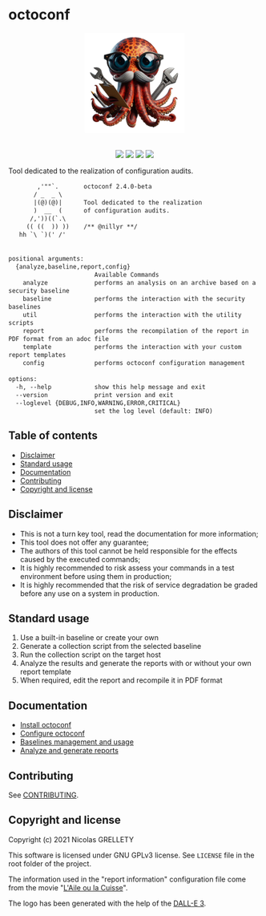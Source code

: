 # octoconf

<p align="center">
  <img width="200" height="200" src="resources/logo.png">
  <br/><br/>
</p>

<p align="center">
  <img src="https://img.shields.io/badge/python-3.8+-blue.svg">
  <img src="https://img.shields.io/badge/platform-Linux%2FmacOS%2FWindows-blue.svg">
  <img src="https://img.shields.io/badge/gitmoji-%20😜%20😍-FFDD67.svg">
  <img src="https://img.shields.io/badge/Changelog-gitmoji-brightgreen.svg">
</p>

Tool dedicated to the realization of configuration audits.

```text
        ,'""`.       octoconf 2.4.0-beta
       / _  _ \
       |(@)(@)|      Tool dedicated to the realization
       )  __  (      of configuration audits.
      /,'))((`.\
     (( ((  )) ))    /** @nillyr **/
   hh `\ `)(' /'


positional arguments:
  {analyze,baseline,report,config}
                        Available Commands
    analyze             performs an analysis on an archive based on a security baseline
    baseline            performs the interaction with the security baselines
    util                performs the interaction with the utility scripts
    report              performs the recompilation of the report in PDF format from an adoc file
    template            performs the interaction with your custom report templates
    config              performs octoconf configuration management

options:
  -h, --help            show this help message and exit
  --version             print version and exit
  --loglevel {DEBUG,INFO,WARNING,ERROR,CRITICAL}
                        set the log level (default: INFO)
```

## Table of contents

- [Disclaimer](#disclaimer)
- [Standard usage](#standard-usage)
- [Documentation](#documentation)
- [Contributing](#contributing)
- [Copyright and license](#copyright-and-license)

## Disclaimer

- This is not a turn key tool, read the documentation for more information;
- This tool does not offer any guarantee;
- The authors of this tool cannot be held responsible for the effects caused by the executed commands;
- It is highly recommended to risk assess your commands in a test environment before using them in production;
- It is highly recommended that the risk of service degradation be graded before any use on a system in production.

## Standard usage

1. Use a built-in baseline or create your own
2. Generate a collection script from the selected baseline 
3. Run the collection script on the target host
4. Analyze the results and generate the reports with or without your own report template
5. When required, edit the report and recompile it in PDF format

## Documentation

- [Install octoconf](docs/install.md)
- [Configure octoconf](docs/configuration.md)
- [Baselines management and usage](docs/baselines.md)
- [Analyze and generate reports](docs/analyze-report.md)

## Contributing

See [CONTRIBUTING](CONTRIBUTING.md).

## Copyright and license

Copyright (c) 2021 Nicolas GRELLETY

This software is licensed under GNU GPLv3 license. See `LICENSE` file in the root folder of the project.

The information used in the "report information" configuration file come from the movie "[L'Aile ou la Cuisse](https://www.allocine.fr/film/fichefilm_gen_cfilm=47573.html)".

The logo has been generated with the help of the [DALL-E 3](https://openai.com/dall-e-3).
